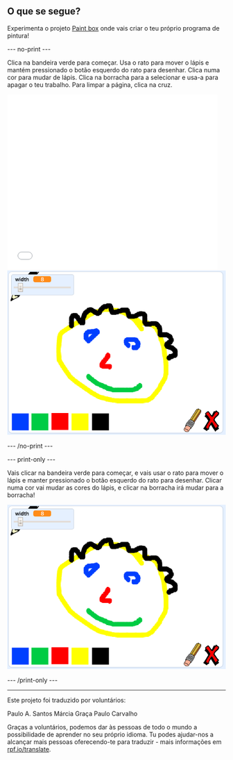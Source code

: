 ## O que se segue?

Experimenta o projeto [Paint box](https://projects.raspberrypi.org/pt-PT/projects/paint-box?utm_source=pathway&utm_medium=whatnext&utm_campaign=projects) onde vais criar o teu próprio programa de pintura!

--- no-print ---

Clica na bandeira verde para começar. Usa o rato para mover o lápis e mantém pressionado o botão esquerdo do rato para desenhar. Clica numa cor para mudar de lápis. Clica na borracha para a selecionar e usa-a para apagar o teu trabalho. Para limpar a página, clica na cruz.

<div class="scratch-preview">
  <iframe allowtransparency="true" width="485" height="402" src="//scratch.mit.edu/projects/embed/267243161/?autostart=false" frameborder="0" scrolling="no"></iframe>
  <img src="images/paint-box-showcase.png">
</div>

--- /no-print ---

--- print-only ---

Vais clicar na bandeira verde para começar, e vais usar o rato para mover o lápis e manter pressionado o botão esquerdo do rato para desenhar. Clicar numa cor vai mudar as cores do lápis, e clicar na borracha irá mudar para a borracha!

![galeria](images/paint-box-showcase.png)

--- /print-only ---

***

Este projeto foi traduzido por voluntários:

Paulo A. Santos
Márcia Graça
Paulo Carvalho

Graças a voluntários, podemos dar às pessoas de todo o mundo a possibilidade de aprender no seu próprio idioma. Tu podes ajudar-nos a alcançar mais pessoas oferecendo-te para traduzir - mais informações em [rpf.io/translate](https://rpf.io/translate).
